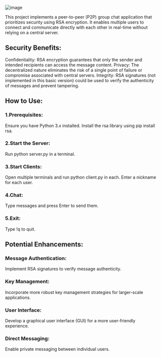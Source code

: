 ![image](https://github.com/user-attachments/assets/969a470b-1ef8-44fa-96bb-419174ae53d2)

This project implements a peer-to-peer (P2P) group chat application that prioritizes security using RSA encryption. It enables multiple users to connect and communicate directly with each other in real-time without relying on a central server.

## Security Benefits:

Confidentiality: RSA encryption guarantees that only the sender and intended recipients can access the message content.
Privacy: The decentralized nature eliminates the risk of a single point of failure or compromise associated with central servers.
Integrity: RSA signatures (not implemented in this basic version) could be used to verify the authenticity of messages and prevent tampering.

## How to Use:
### 1.Prerequisites:
Ensure you have Python 3.x installed.
Install the rsa library using pip install rsa.
### 2.Start the Server: 
Run python server.py in a terminal.
### 3.Start Clients: 
Open multiple terminals and run python client.py in each. Enter a nickname for each user.
### 4.Chat: 
Type messages and press Enter to send them.
### 5.Exit: 
Type !q to quit.
## Potential Enhancements:
### Message Authentication: 
Implement RSA signatures to verify message authenticity.
### Key Management: 
Incorporate more robust key management strategies for larger-scale applications.
### User Interface: 
Develop a graphical user interface (GUI) for a more user-friendly experience.
### Direct Messaging: 
Enable private messaging between individual users.










